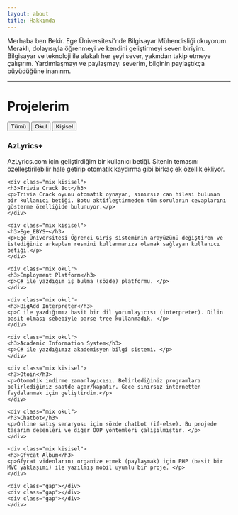 ```yaml
---
layout: about
title: Hakkımda
---
```


<p>Merhaba ben Bekir. Ege Üniversitesi'nde Bilgisayar Mühendisliği okuyorum. Meraklı, dolayısıyla öğrenmeyi ve kendini geliştirmeyi seven biriyim. Bilgisayar ve teknoloji ile alakalı her şeyi sever, yakından takip etmeye çalışırım. Yardımlaşmayı ve paylaşmayı severim, bilginin paylaştıkça büyüdüğüne inanırım.</p>

<hr class="major" />

<h1 id="work">Projelerim</h1>

<div class="controls">
	<button type="button" class="control" data-filter="all">Tümü</button>
	<button type="button" class="control" data-filter=".okul">Okul</button>
	<button type="button" class="control" data-filter=".kisisel">Kişisel</button>
</div>

<div class="container">
	<div class="mix kisisel">
		<h3>AzLyrics+</h3>
		<p>AzLyrics.com için geliştirdiğim bir kullanıcı betiği. Sitenin temasını özelleştirilebilir hale getirip otomatik kaydırma gibi birkaç ek özellik ekliyor.</p>
	</div>

	<div class="mix kisisel">
	<h3>Trivia Crack Bot</h3>
	<p>Trivia Crack oyunu otomatik oynayan, sınırsız can hilesi bulunan bir kullanıcı betiği. Botu aktifleştirmeden tüm soruların cevaplarını gösterme özelliğide bulunuyor.</p>
	</div>

	<div class="mix kisisel">
	<h3>Ege EBYS+</h3>
	<p>Ege Üniversitesi Öğrenci Giriş sisteminin arayüzünü değiştiren ve istediğiniz arkaplan resmini kullanmanıza olanak sağlayan kullanıcı betiği.</p>
	</div>

	<div class="mix okul">
	<h3>Employment Platform</h3>
	<p>C# ile yazdığım iş bulma (sözde) platformu. </p>
	</div>

	<div class="mix okul">
	<h3>BigAdd Interpreter</h3>
	<p>C ile yazdığımız basit bir dil yorumlayıcısı (interpreter). Dilin basit olması sebebiyle parse tree kullanmadık. </p>
	</div>

	<div class="mix okul">
	<h3>Academic Information System</h3>
	<p>C# ile yazdığımız akademisyen bilgi sistemi. </p>
	</div>

	<div class="mix kisisel">
	<h3>Otoin</h3>
	<p>Otomatik indirme zamanlayıcısı. Belirlediğiniz programları belirlediğiniz saatde açar/kapatır. Gece sınırsız internetten faydalanmak için geliştirdim.</p>
	</div>

	<div class="mix okul">
	<h3>Chatbot</h3>
	<p>Online satış senaryosu için sözde chatbot (if-else). Bu projede tasarım desenleri ve diğer OOP yöntemleri çalışılmıştır. </p>
	</div>

	<div class="mix kisisel">
	<h3>Gfycat Album</h3>
	<p>Gfycat videolarını organize etmek (paylaşmak) için PHP (basit bir MVC yaklaşımı) ile yazılmış mobil uyumlu bir proje. </p>
	</div>

	<div class="gap"></div>
	<div class="gap"></div>
	<div class="gap"></div>
	</div>